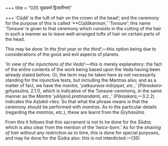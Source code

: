 +++
title = "035 चूडाकर्म द्विजातीनाम्"

+++
‘*Cūḍā*’ is the tuft of hair on the crown of the bead’; and the ceremony
for the purpose of this is called ‘**Cū*ḍākarman*,’ ‘*Tonsure*’; this
name ‘Tonsure’ is given to that ceremony which consists in the cutting
of the hair in such a manner as to leave well-arranged tufts of hair on
certain parts of the head.

This may be done ‘*in the first year or the third*’;—this option being
due to considerations of the good and evil aspects of planets.

‘*In view of the injunctions of the Veda*’:—this is merely explanatory:
the fact of the entire contents of the work being based upon the Veda
having been already stated before. Or, the term may he taken here as not
necessarily standing for the injunctive texts, but including the Mantras
also; and as a matter of fact, we have the *mantra*, ‘*yatkṣureṇa
mārjayet, etc*.,’ (*Pāraskara-gṛhyasūtra*, 2.1.1), which is indicative
of the Tonsure-ceremony, in the same manner as the *Mantra* ‘*yāñjanā
pratinandanti, etc*.,’ (*Pāraskara*,—3.2.2) indicates the
*Aṣṭakā-rites*. So that what the phrase means is that the ceremony
should be performed with *mantras*. As to the particular details
(regarding the *mantras*, etc.), these are learnt from the *Gṛyhasūtra*.

From this it follows that this sacrament is not to he done for the
*Śūdra*; which is also clear from the mention of the ‘*twice-born*.’ As
for the *shaving of hair* without any restriction as to time, this is
done for special purposes, and may he done for the Śūdra also: this is
not interdicted.—(35)



